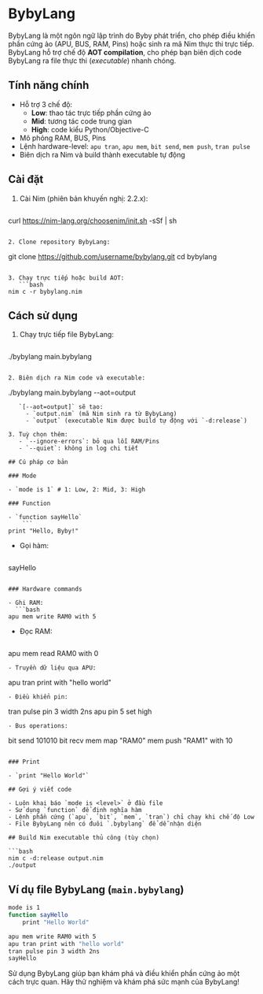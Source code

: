 # BybyLang

BybyLang là một ngôn ngữ lập trình do Byby phát triển, cho phép điều khiển 
phần cứng ảo (APU, BUS, RAM, Pins) hoặc sinh ra mã Nim thực thi trực tiếp. 
BybyLang hỗ trợ chế độ **AOT compilation**, cho phép bạn biên dịch code 
BybyLang ra file thực thi (<em>executable</em>) nhanh chóng.

## Tính năng chính

- Hỗ trợ 3 chế độ:
  - **Low**: thao tác trực tiếp phần cứng ảo
  - **Mid**: tương tác code trung gian
  - **High**: code kiểu Python/Objective-C
- Mô phỏng RAM, BUS, Pins
- Lệnh hardware-level: `apu tran`, `apu mem`, `bit send`, `mem push`, 
`tran pulse`
- Biên dịch ra Nim và build thành executable tự động

## Cài đặt

1. Cài Nim (phiên bản khuyến nghị: 2.2.x):
   ```bash
curl https://nim-lang.org/choosenim/init.sh -sSf | sh
```

2. Clone repository BybyLang:
   ```
git clone https://github.com/username/bybylang.git
cd bybylang
```

3. Chạy trực tiếp hoặc build AOT:
   ```bash
nim c -r bybylang.nim
```

## Cách sử dụng

1. Chạy trực tiếp file BybyLang:
   ```
./bybylang main.bybylang
```

2. Biên dịch ra Nim code và executable:
   ```
./bybylang main.bybylang --aot=output
```
   `[--aot=output]` sẽ tạo:
     - `output.nim` (mã Nim sinh ra từ BybyLang)
     - `output` (executable Nim được build tự động với `-d:release`)

3. Tuỳ chọn thêm:
   - `--ignore-errors`: bỏ qua lỗi RAM/Pins
   - `--quiet`: không in log chi tiết

## Cú pháp cơ bản

### Mode

- `mode is 1` # 1: Low, 2: Mid, 3: High

### Function

- `function sayHello`
    ```
print "Hello, Byby!"
```

- Gọi hàm:
  ```bash
sayHello
```

### Hardware commands

- Ghi RAM:
  ```bash
apu mem write RAM0 with 5
```
- Đọc RAM:
  ```
apu mem read RAM0 with 0
```
- Truyền dữ liệu qua APU:
  ```
apu tran print with "hello world"
```
- Điều khiển pin:
  ```
tran pulse pin 3 width 2ns
apu pin 5 set high
```
- Bus operations:
  ```
bit send 101010
bit recv
mem map "RAM0"
mem push "RAM1" with 10
```

### Print

- `print "Hello World"`

## Gợi ý viết code

- Luôn khai báo `mode is <level>` ở đầu file
- Sử dụng `function` để định nghĩa hàm
- Lệnh phần cứng (`apu`, `bit`, `mem`, `tran`) chỉ chạy khi chế độ Low
- File BybyLang nên có đuôi `.bybylang` để dễ nhận diện

## Build Nim executable thủ công (tùy chọn)

```bash
nim c -d:release output.nim
./output
```

## Ví dụ file BybyLang (`main.bybylang`)

```bash
mode is 1
function sayHello
    print "Hello World"

apu mem write RAM0 with 5
apu tran print with "hello world"
tran pulse pin 3 width 2ns
sayHello
```

Sử dụng BybyLang giúp bạn khám phá và điều khiển phần cứng ảo một cách 
trực quan. Hãy thử nghiệm và khám phá sức mạnh của BybyLang!
